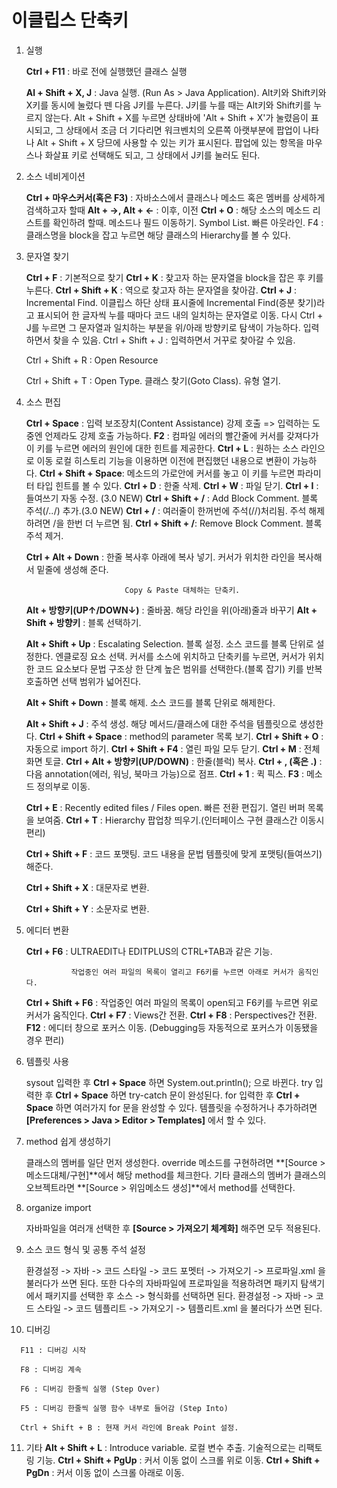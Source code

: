 # 이클립스 단축키
   1. 실행

      **Ctrl + F11** : 바로 전에 실행했던 클래스 실행

      **Al + Shift + X, J** : ​Java 실행. (Run As > Java Application). Alt키와 Shift키와 X키를 동시에 눌렀다 뗀 다음 J키를 누른다. J키를 누를 때는 Alt키와 Shift키를 누르지 않는다. Alt + Shift + X를 누르면 상태바에 'Alt + Shift + X'가 눌렸음이 표시되고, 그 상태에서 조금 더 기다리면 워크벤치의 오른쪽 아랫부분에 팝업이 나타나 Alt + Shift + X 당므에 사용할 수 있는 키가 표시된다. 팝업에 있는 항목을 마우스나 화살표 키로 선택해도 되고, 그 상태에서 J키를 눌러도 된다.
   2. 소스 네비게이션

      **Ctrl + 마우스커서(혹은 F3)** : 자바소스에서 클래스나 메소드 혹은 멤버를 상세하게 검색하고자 할때
      **Alt + ->, Alt + <-** : 이후, 이전
      **Ctrl + O** : 해당 소스의 메소드 리스트를 확인하려 할때. 메소드나 필드 이동하기. Symbol List. 빠른 아웃라인.
      F4 : 클래스명을 block을 잡고 누르면 해당 클래스의 Hierarchy를 볼 수 있다.
   3. 문자열 찾기

      **Ctrl + F** : 기본적으로 찾기
      **Ctrl + K** : 찾고자 하는 문자열을 block을 잡은 후 키를 누른다.
      **Ctrl + Shift + K** : 역으로 찾고자 하는 문자열을 찾아감.
      **Ctrl + J** : Incremental Find. 이클립스 하단 상태 표시줄에 Incremental Find(증분 찾기)라고 표시되어 한 글자씩 누를 때마다 코드 내의 일치하는 문자열로 이동. 다시 Ctrl + J를 누르면 그 문자열과 일치하는 부분을 위/아래 방향키로 탐색이 가능하다.
                     입력하면서 찾을 수 있음.
      Ctrl + Shift + J : 입력하면서 거꾸로 찾아갈 수 있음.

      Ctrl + Shift + R : Open Resource

      Ctrl + Shift + T : Open Type. 클래스 찾기(Goto Class).​ 유형 열기.
   4. 소스 편집

      **Ctrl + Space** : 입력 보조장치(Content Assistance) 강제 호출 => 입력하는 도중엔 언제라도 강제 호출 가능하다.
      **F2** : 컴파일 에러의 빨간줄에 커서를 갖져다가 이 키를 누르면 에러의 원인에 대한 힌트를 제공한다.
      **Ctrl + L** : 원하는 소스 라인으로 이동
                  로컬 히스토리 기능을 이용하면 이전에 편집했던 내용으로 변환이 가능하다.
      **Ctrl + Shift + Space**: 메소드의 가로안에 커서를 놓고 이 키를 누르면 파라미터 타입 힌트를 볼 수 있다.
      **Ctrl + D** : 한줄 삭제.
      **Ctrl + W** : 파일 닫기.
      **Ctrl + I** : 들여쓰기 자동 수정. (3.0 NEW)
      **Ctrl + Shift + /** : Add Block Comment. 블록 주석(/*..*/) 추가.(3.0 NEW)
      **Ctrl + /**         : 여러줄이 한꺼번에 주석(//)처리됨. 주석 해제하려면 /을 한번 더 누르면 됨.
      **Ctrl + Shift + \/**: Remove Block Comment. 블록 주석 제거.

      **Ctrl + Alt + Down** : 한줄 복사후 아래에 복사 넣기. 커서가 위치한 라인을 복사해서 밑줄에 생성해 준다.

                                Copy & Paste 대체하는 단축키. 
      **Alt + 방향키(UP↑/DOWN↓)** : 줄바꿈. 해당 라인을 위(아래)줄과 바꾸기
      **Alt + Shift + 방향키** : 블록 선택하기.

      **Alt + Shift + Up** : Escalating Selection. 블록 설정. 소스 코드를 블록 단위로 설정한다. 엔클로징 요소 선택.
                             커서를 소스에 위치하고 단축키를 누르면, 커서가 위치한 코드 요소보다 문법 구조상 한 단계 
                             높은 범위를 선택한다.(블록 잡기)​
                             키를 반복 호출하면 선택 범위가 넓어진다.​

      **Alt + ​Shift + Down** : 블록 해제. 소스 코드를 블록 단위로 해제한다.

      **Alt + Shift + J** : 주석 생성. 해당 메서드/클래스에 대한 주석을 템플릿으로 생성한다.
      **Ctrl + Shift + Space** : method의 parameter 목록 보기.
      **Ctrl + Shift + O** : 자동으로 import 하기.
      **Ctrl + Shift + F4** : 열린 파일 모두 닫기.
      **Ctrl + M** : 전체화면 토글.
      **Ctrl + Alt + 방향키(UP/DOWN)** : 한줄(블럭) 복사.
      **Ctrl + , (혹은 .)** : 다음 annotation(에러, 워닝, 북마크 가능)으로 점프.
      **Ctrl + 1** : 퀵 픽스.
      **F3** : 메소드 정의부로 이동.

      **Ctrl + E** : Recently edited files / Files open. 빠른 전환 편집기.​ 열린 버퍼 목록을 보여줌.
      **Ctrl + T** : Hierarchy 팝업창 띄우기.(인터페이스 구현 클래스간 이동시 편리)

      **Ctrl + Shift + ​F** : 코드 포맷팅. 코드 내용을 문법 템플릿에 맞게 포맷팅(들여쓰기) 해준다.

      **Ctrl + Shift + X** : 대문자로 변환.

      **Ctrl + Shift + Y** : 소문자로 변환.​​
   5. 에디터 변환

      **Ctrl + F6** : ULTRAEDIT나 EDITPLUS의 CTRL+TAB과 같은 기능.

                    작업중인 여러 파일의 목록이 열리고 F6키를 누르면 아래로 커서가 움직인다.
      **Ctrl + Shift + F6** : 작업중인 여러 파일의 목록이 open되고 F6키를 누르면 위로 커서가 움직인다.
      **Ctrl + F7** : Views간 전환.
      **Ctrl + F8** : Perspectives간 전환.
      **F12** : 에디터 창으로 포커스 이동. (Debugging등 자동적으로 포커스가 이동됐을 경우 편리)
   6. 템플릿 사용

      sysout 입력한 후 **Ctrl + Space** 하면 System.out.println(); 으로 바뀐다.
      try 입력한 후 **Ctrl + Space** 하면 try-catch 문이 완성된다.
      for 입력한 후 **Ctrl + Space** 하면 여러가지 for 문을 완성할 수 있다.
      템플릿을 수정하거나 추가하려면 **[Preferences > Java > Editor > Templates]** 에서 할 수 있다.
   7. method 쉽게 생성하기

      클래스의 멤버를 일단 먼저 생성한다.
      override 메소드를 구현하려면 **[Source > 메소드대체/구현]**에서 해당 method를 체크한다.
      기타 클래스의 멤버가 클래스의 오브젝트라면 **[Source > 위임메소드 생성]**에서 method를 선택한다.
   8. organize import

      자바파일을 여러개 선택한 후 **[Source > 가져오기 체계화]** 해주면 모두 적용된다.
   9. 소스 코드 형식 및 공통 주석 설정

      환경설정 -> 자바 -> 코드 스타일 -> 코드 포멧터 -> 가져오기 -> 프로파일.xml 을 불러다가 쓰면 된다.
      또한 다수의 자바파일에 프로파일을 적용하려면 패키지 탐색기에서 패키지를 선택한 후 소스 -> 형식화를 선택하면 된다.
      환경설정 -> 자바 -> 코드 스타일 -> 코드 템플리트 -> 가져오기 -> 템플리트.xml 을 불러다가 쓰면 된다.

   10. 디버깅

      F11 : 디버깅 시작

      F8 : 디버깅 계속

      F6 : 디버깅 한줄씩 실행 (Step Over)

      F5 : 디버깅 한줄씩 실행 함수 내부로 들어감 (Step Into)

      Ctrl + Shift + B : 현재 커서 라인에 Break Point 설정.

   11. 기타
      **Alt + Shift + L** : Introduce variable. 로컬 변수 추출.​ 기술적으로는 리팩토링 기능.
      **Ctrl + Shift + PgUp** : 커서 이동 없이 스크롤 위로 이동.
      **Ctrl + Shift + PgDn** : 커서 이동 없이 스크롤 아래로 이동.​

